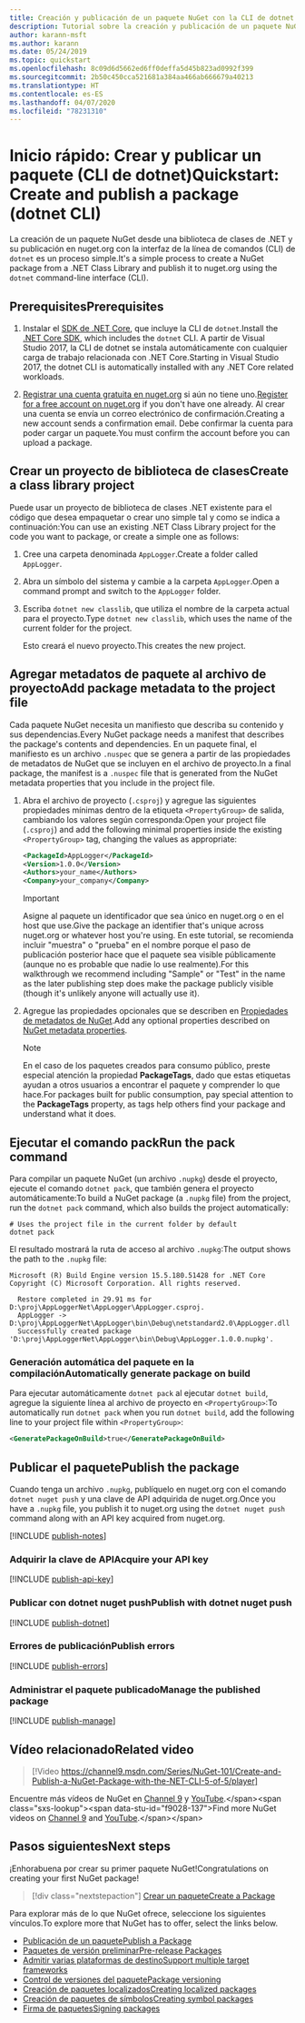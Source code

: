 ```yaml
---
title: Creación y publicación de un paquete NuGet con la CLI de dotnet
description: Tutorial sobre la creación y publicación de un paquete NuGet mediante la CLI de NuGet. NET con la CLI de .NET Core (dotnet).
author: karann-msft
ms.author: karann
ms.date: 05/24/2019
ms.topic: quickstart
ms.openlocfilehash: 8c09d6d5662ed6ff0deffa5d45b823ad0992f399
ms.sourcegitcommit: 2b50c450cca521681a384aa466ab666679a40213
ms.translationtype: HT
ms.contentlocale: es-ES
ms.lasthandoff: 04/07/2020
ms.locfileid: "78231310"
---
```

# <a name="quickstart-create-and-publish-a-package-dotnet-cli"></a><span data-ttu-id="f9028-103">Inicio rápido: Crear y publicar un paquete (CLI de dotnet)</span><span class="sxs-lookup"><span data-stu-id="f9028-103">Quickstart: Create and publish a package (dotnet CLI)</span></span>

<span data-ttu-id="f9028-104">La creación de un paquete NuGet desde una biblioteca de clases de .NET y su publicación en nuget.org con la interfaz de la línea de comandos (CLI) de `dotnet` es un proceso simple.</span><span class="sxs-lookup"><span data-stu-id="f9028-104">It's a simple process to create a NuGet package from a .NET Class Library and publish it to nuget.org using the `dotnet` command-line interface (CLI).</span></span>

## <a name="prerequisites"></a><span data-ttu-id="f9028-105">Prerequisites</span><span class="sxs-lookup"><span data-stu-id="f9028-105">Prerequisites</span></span>

1. <span data-ttu-id="f9028-106">Instalar el [SDK de .NET Core](https://www.microsoft.com/net/download/), que incluye la CLI de `dotnet`.</span><span class="sxs-lookup"><span data-stu-id="f9028-106">Install the [.NET Core SDK](https://www.microsoft.com/net/download/), which includes the `dotnet` CLI.</span></span> <span data-ttu-id="f9028-107">A partir de Visual Studio 2017, la CLI de dotnet se instala automáticamente con cualquier carga de trabajo relacionada con .NET Core.</span><span class="sxs-lookup"><span data-stu-id="f9028-107">Starting in Visual Studio 2017, the dotnet CLI is automatically installed with any .NET Core related workloads.</span></span>

1. <span data-ttu-id="f9028-108">[Registrar una cuenta gratuita en nuget.org](https://www.nuget.org/users/account/LogOn?returnUrl=%2F) si aún no tiene uno.</span><span class="sxs-lookup"><span data-stu-id="f9028-108">[Register for a free account on nuget.org](https://www.nuget.org/users/account/LogOn?returnUrl=%2F) if you don't have one already.</span></span> <span data-ttu-id="f9028-109">Al crear una cuenta se envía un correo electrónico de confirmación.</span><span class="sxs-lookup"><span data-stu-id="f9028-109">Creating a new account sends a confirmation email.</span></span> <span data-ttu-id="f9028-110">Debe confirmar la cuenta para poder cargar un paquete.</span><span class="sxs-lookup"><span data-stu-id="f9028-110">You must confirm the account before you can upload a package.</span></span>

## <a name="create-a-class-library-project"></a><span data-ttu-id="f9028-111">Crear un proyecto de biblioteca de clases</span><span class="sxs-lookup"><span data-stu-id="f9028-111">Create a class library project</span></span>

<span data-ttu-id="f9028-112">Puede usar un proyecto de biblioteca de clases .NET existente para el código que desea empaquetar o crear uno simple tal y como se indica a continuación:</span><span class="sxs-lookup"><span data-stu-id="f9028-112">You can use an existing .NET Class Library project for the code you want to package, or create a simple one as follows:</span></span>

1. <span data-ttu-id="f9028-113">Cree una carpeta denominada `AppLogger`.</span><span class="sxs-lookup"><span data-stu-id="f9028-113">Create a folder called `AppLogger`.</span></span>

1. <span data-ttu-id="f9028-114">Abra un símbolo del sistema y cambie a la carpeta `AppLogger`.</span><span class="sxs-lookup"><span data-stu-id="f9028-114">Open a command prompt and switch to the `AppLogger` folder.</span></span>

1. <span data-ttu-id="f9028-115">Escriba `dotnet new classlib`, que utiliza el nombre de la carpeta actual para el proyecto.</span><span class="sxs-lookup"><span data-stu-id="f9028-115">Type `dotnet new classlib`, which uses the name of the current folder for the project.</span></span>

   <span data-ttu-id="f9028-116">Esto creará el nuevo proyecto.</span><span class="sxs-lookup"><span data-stu-id="f9028-116">This creates the new project.</span></span>

## <a name="add-package-metadata-to-the-project-file"></a><span data-ttu-id="f9028-117">Agregar metadatos de paquete al archivo de proyecto</span><span class="sxs-lookup"><span data-stu-id="f9028-117">Add package metadata to the project file</span></span>

<span data-ttu-id="f9028-118">Cada paquete NuGet necesita un manifiesto que describa su contenido y sus dependencias.</span><span class="sxs-lookup"><span data-stu-id="f9028-118">Every NuGet package needs a manifest that describes the package's contents and dependencies.</span></span> <span data-ttu-id="f9028-119">En un paquete final, el manifiesto es un archivo `.nuspec` que se genera a partir de las propiedades de metadatos de NuGet que se incluyen en el archivo de proyecto.</span><span class="sxs-lookup"><span data-stu-id="f9028-119">In a final package, the manifest is a `.nuspec` file that is generated from the NuGet metadata properties that you include in the project file.</span></span>

1. <span data-ttu-id="f9028-120">Abra el archivo de proyecto (`.csproj`) y agregue las siguientes propiedades mínimas dentro de la etiqueta `<PropertyGroup>` de salida, cambiando los valores según corresponda:</span><span class="sxs-lookup"><span data-stu-id="f9028-120">Open your project file (`.csproj`) and add the following minimal properties inside the existing `<PropertyGroup>` tag, changing the values as appropriate:</span></span>

    ```xml
    <PackageId>AppLogger</PackageId>
    <Version>1.0.0</Version>
    <Authors>your_name</Authors>
    <Company>your_company</Company>
    ```

    > [!Important]
    > <span data-ttu-id="f9028-121">Asigne al paquete un identificador que sea único en nuget.org o en el host que use.</span><span class="sxs-lookup"><span data-stu-id="f9028-121">Give the package an identifier that's unique across nuget.org or whatever host you're using.</span></span> <span data-ttu-id="f9028-122">En este tutorial, se recomienda incluir "muestra" o "prueba" en el nombre porque el paso de publicación posterior hace que el paquete sea visible públicamente (aunque no es probable que nadie lo use realmente).</span><span class="sxs-lookup"><span data-stu-id="f9028-122">For this walkthrough we recommend including "Sample" or "Test" in the name as the later publishing step does make the package publicly visible (though it's unlikely anyone will actually use it).</span></span>

1. <span data-ttu-id="f9028-123">Agregue las propiedades opcionales que se describen en [Propiedades de metadatos de NuGet](/dotnet/core/tools/csproj#nuget-metadata-properties).</span><span class="sxs-lookup"><span data-stu-id="f9028-123">Add any optional properties described on [NuGet metadata properties](/dotnet/core/tools/csproj#nuget-metadata-properties).</span></span>

    > [!Note]
    > <span data-ttu-id="f9028-124">En el caso de los paquetes creados para consumo público, preste especial atención la propiedad **PackageTags**, dado que estas etiquetas ayudan a otros usuarios a encontrar el paquete y comprender lo que hace.</span><span class="sxs-lookup"><span data-stu-id="f9028-124">For packages built for public consumption, pay special attention to the **PackageTags** property, as tags help others find your package and understand what it does.</span></span>

## <a name="run-the-pack-command"></a><span data-ttu-id="f9028-125">Ejecutar el comando pack</span><span class="sxs-lookup"><span data-stu-id="f9028-125">Run the pack command</span></span>

<span data-ttu-id="f9028-126">Para compilar un paquete NuGet (un archivo `.nupkg`) desde el proyecto, ejecute el comando `dotnet pack`, que también genera el proyecto automáticamente:</span><span class="sxs-lookup"><span data-stu-id="f9028-126">To build a NuGet package (a `.nupkg` file) from the project, run the `dotnet pack` command, which also builds the project automatically:</span></span>

```dotnetcli
# Uses the project file in the current folder by default
dotnet pack
```

<span data-ttu-id="f9028-127">El resultado mostrará la ruta de acceso al archivo `.nupkg`:</span><span class="sxs-lookup"><span data-stu-id="f9028-127">The output shows the path to the `.nupkg` file:</span></span>

```output
Microsoft (R) Build Engine version 15.5.180.51428 for .NET Core
Copyright (C) Microsoft Corporation. All rights reserved.

  Restore completed in 29.91 ms for D:\proj\AppLoggerNet\AppLogger\AppLogger.csproj.
  AppLogger -> D:\proj\AppLoggerNet\AppLogger\bin\Debug\netstandard2.0\AppLogger.dll
  Successfully created package 'D:\proj\AppLoggerNet\AppLogger\bin\Debug\AppLogger.1.0.0.nupkg'.
```

### <a name="automatically-generate-package-on-build"></a><span data-ttu-id="f9028-128">Generación automática del paquete en la compilación</span><span class="sxs-lookup"><span data-stu-id="f9028-128">Automatically generate package on build</span></span>

<span data-ttu-id="f9028-129">Para ejecutar automáticamente `dotnet pack` al ejecutar `dotnet build`, agregue la siguiente línea al archivo de proyecto en `<PropertyGroup>`:</span><span class="sxs-lookup"><span data-stu-id="f9028-129">To automatically run `dotnet pack` when you run `dotnet build`, add the following line to your project file within `<PropertyGroup>`:</span></span>

```xml
<GeneratePackageOnBuild>true</GeneratePackageOnBuild>
```

## <a name="publish-the-package"></a><span data-ttu-id="f9028-130">Publicar el paquete</span><span class="sxs-lookup"><span data-stu-id="f9028-130">Publish the package</span></span>

<span data-ttu-id="f9028-131">Cuando tenga un archivo `.nupkg`, publíquelo en nuget.org con el comando `dotnet nuget push` y una clave de API adquirida de nuget.org.</span><span class="sxs-lookup"><span data-stu-id="f9028-131">Once you have a `.nupkg` file, you publish it to nuget.org using the `dotnet nuget push` command along with an API key acquired from nuget.org.</span></span>

[!INCLUDE [publish-notes](includes/publish-notes.md)]

### <a name="acquire-your-api-key"></a><span data-ttu-id="f9028-132">Adquirir la clave de API</span><span class="sxs-lookup"><span data-stu-id="f9028-132">Acquire your API key</span></span>

[!INCLUDE [publish-api-key](includes/publish-api-key.md)]

### <a name="publish-with-dotnet-nuget-push"></a><span data-ttu-id="f9028-133">Publicar con dotnet nuget push</span><span class="sxs-lookup"><span data-stu-id="f9028-133">Publish with dotnet nuget push</span></span>

[!INCLUDE [publish-dotnet](includes/publish-dotnet.md)]

### <a name="publish-errors"></a><span data-ttu-id="f9028-134">Errores de publicación</span><span class="sxs-lookup"><span data-stu-id="f9028-134">Publish errors</span></span>

[!INCLUDE [publish-errors](includes/publish-errors.md)]

### <a name="manage-the-published-package"></a><span data-ttu-id="f9028-135">Administrar el paquete publicado</span><span class="sxs-lookup"><span data-stu-id="f9028-135">Manage the published package</span></span>

[!INCLUDE [publish-manage](includes/publish-manage.md)]

## <a name="related-video"></a><span data-ttu-id="f9028-136">Vídeo relacionado</span><span class="sxs-lookup"><span data-stu-id="f9028-136">Related video</span></span>

> [!Video https://channel9.msdn.com/Series/NuGet-101/Create-and-Publish-a-NuGet-Package-with-the-NET-CLI-5-of-5/player]

<span data-ttu-id="f9028-137">Encuentre más vídeos de NuGet en [Channel 9](https://channel9.msdn.com/Series/NuGet-101) y [YouTube](https://www.youtube.com/playlist?list=PLdo4fOcmZ0oVLvfkFk8O9h6v2Dcdh2bh_).</span><span class="sxs-lookup"><span data-stu-id="f9028-137">Find more NuGet videos on [Channel 9](https://channel9.msdn.com/Series/NuGet-101) and [YouTube](https://www.youtube.com/playlist?list=PLdo4fOcmZ0oVLvfkFk8O9h6v2Dcdh2bh_).</span></span>

## <a name="next-steps"></a><span data-ttu-id="f9028-138">Pasos siguientes</span><span class="sxs-lookup"><span data-stu-id="f9028-138">Next steps</span></span>

<span data-ttu-id="f9028-139">¡Enhorabuena por crear su primer paquete NuGet!</span><span class="sxs-lookup"><span data-stu-id="f9028-139">Congratulations on creating your first NuGet package!</span></span>

> [!div class="nextstepaction"]
> [<span data-ttu-id="f9028-140">Crear un paquete</span><span class="sxs-lookup"><span data-stu-id="f9028-140">Create a Package</span></span>](../create-packages/creating-a-package-dotnet-cli.md)

<span data-ttu-id="f9028-141">Para explorar más de lo que NuGet ofrece, seleccione los siguientes vínculos.</span><span class="sxs-lookup"><span data-stu-id="f9028-141">To explore more that NuGet has to offer, select the links below.</span></span>

- [<span data-ttu-id="f9028-142">Publicación de un paquete</span><span class="sxs-lookup"><span data-stu-id="f9028-142">Publish a Package</span></span>](../nuget-org/publish-a-package.md)
- [<span data-ttu-id="f9028-143">Paquetes de versión preliminar</span><span class="sxs-lookup"><span data-stu-id="f9028-143">Pre-release Packages</span></span>](../create-packages/Prerelease-Packages.md)
- [<span data-ttu-id="f9028-144">Admitir varias plataformas de destino</span><span class="sxs-lookup"><span data-stu-id="f9028-144">Support multiple target frameworks</span></span>](../create-packages/multiple-target-frameworks-project-file.md)
- [<span data-ttu-id="f9028-145">Control de versiones del paquete</span><span class="sxs-lookup"><span data-stu-id="f9028-145">Package versioning</span></span>](../concepts/package-versioning.md)
- [<span data-ttu-id="f9028-146">Creación de paquetes localizados</span><span class="sxs-lookup"><span data-stu-id="f9028-146">Creating localized packages</span></span>](../create-packages/creating-localized-packages.md)
- [<span data-ttu-id="f9028-147">Creación de paquetes de símbolos</span><span class="sxs-lookup"><span data-stu-id="f9028-147">Creating symbol packages</span></span>](../create-packages/symbol-packages-snupkg.md)
- [<span data-ttu-id="f9028-148">Firma de paquetes</span><span class="sxs-lookup"><span data-stu-id="f9028-148">Signing packages</span></span>](../create-packages/Sign-a-package.md)
